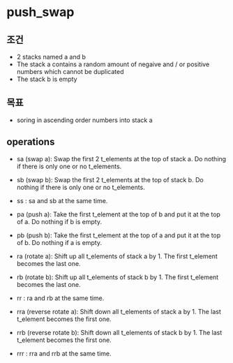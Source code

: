 # push_swap

## 조건

- 2 stacks named a and b
- The stack a contains a random amount of negaive and / or positive numbers which cannot be duplicated
- The stack b is empty

## 목표

- soring in ascending order numbers into stack a

## operations

- sa (swap a): Swap the first 2 t_elements at the top of stack a.
  Do nothing if there is only one or no t_elements.

- sb (swap b): Swap the first 2 t_elements at the top of stack b.
  Do nothing if there is only one or no t_elements.

- ss : sa and sb at the same time.

- pa (push a): Take the first t_element at the top of b and put it at the top of a.
  Do nothing if b is empty.

- pb (push b): Take the first t_element at the top of a and put it at the top of b.
  Do nothing if a is empty.

- ra (rotate a): Shift up all t_elements of stack a by 1.
  The first t_element becomes the last one.

- rb (rotate b): Shift up all t_elements of stack b by 1.
  The first t_element becomes the last one.

- rr : ra and rb at the same time.

- rra (reverse rotate a): Shift down all t_elements of stack a by 1.
  The last t_element becomes the first one.

- rrb (reverse rotate b): Shift down all t_elements of stack b by 1.
  The last t_element becomes the first one.

- rrr : rra and rrb at the same time.
